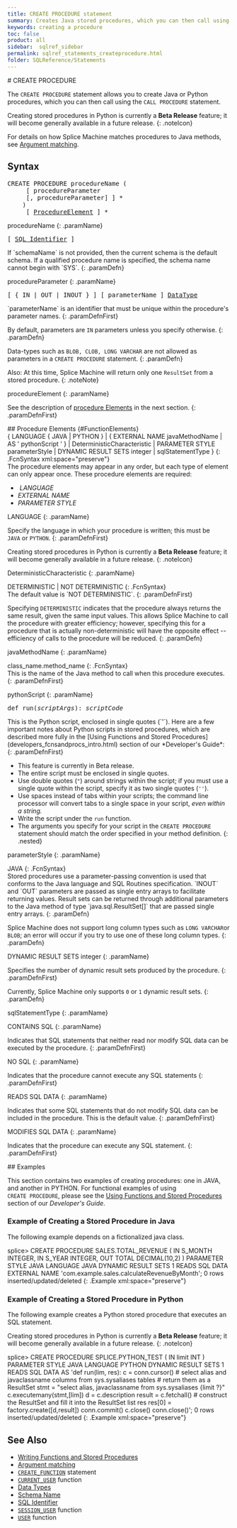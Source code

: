 ```yaml
---
title: CREATE PROCEDURE statement
summary: Creates Java stored procedures, which you can then call using the CallProcedure statement.
keywords: creating a procedure
toc: false
product: all
sidebar:  sqlref_sidebar
permalink: sqlref_statements_createprocedure.html
folder: SQLReference/Statements
---
```

<section>
<div class="TopicContent" data-swiftype-index="true" markdown="1">
# CREATE PROCEDURE

The `CREATE PROCEDURE` statement allows you to create Java or Python procedures,
which you can then call using the `CALL PROCEDURE` statement.

Creating stored procedures in Python is currently a __Beta Release__ feature; it will become generally available in a future release.
{: .noteIcon}

For details on how Splice Machine matches procedures to Java methods,
see [Argument matching](sqlref_sqlargmatching.html).

## Syntax

<div class="fcnWrapperWide"><pre class="FcnSyntax">
CREATE PROCEDURE procedureName (
     [ procedureParameter
     [, procedureParameter] ] *
    )
     [ <a href="sqlref_statements_createprocedure.html#FunctionElements">ProcedureElement</a> ] *</pre>

</div>
<div class="paramList" markdown="1">
procedureName
{: .paramName}

<div class="fcnWrapperWide"><pre class="FcnSyntax">
[ <a href="sqlref_identifiers_intro.html">SQL Identifier</a> ]</pre>

</div>
If `schemaName` is not provided, then the current schema is the default
schema. If a qualified procedure name is specified, the schema name
cannot begin with `SYS`.
{: .paramDefn}

procedureParameter
{: .paramName}

<div class="fcnWrapperWide"><pre class="FcnSyntax">
[ { IN | OUT | INOUT } ] [ parameterName ] <a href="sqlref_datatypes_intro.html">DataType</a></pre>

</div>
`parameterName` is an identifier that must be unique within the
procedure's parameter names.
{: .paramDefnFirst}

By default, parameters are `IN` parameters unless you specify otherwise.
{: .paramDefn}

Data-types such as `BLOB, CLOB, LONG VARCHAR` are not allowed as
parameters in a `CREATE PROCEDURE` statement.
{: .paramDefn}

Also: At this time, Splice Machine will return only one `ResultSet` from
a stored procedure.
{: .noteNote}

procedureElement
{: .paramName}

See the description of [procedure Elements](#FunctionElements) in the
next section.
{: .paramDefnFirst}

</div>
## Procedure Elements   {#FunctionElements}

<div class="fcnWrapperWide" markdown="1">
     {
        LANGUAGE { JAVA | PYTHON }
      | { EXTERNAL NAME javaMethodName | AS ' pythonScript ' }
      | DeterministicCharacteristic
      | PARAMETER STYLE parameterStyle
      | DYNAMIC RESULT SETS integer
      | sqlStatementType
    }
{: .FcnSyntax xml:space="preserve"}

</div>
The procedure elements may appear in any order, but each type of element
can only appear once. These procedure elements are required:

*  *LANGUAGE*
* *EXTERNAL NAME*
* *PARAMETER STYLE*

<div class="paramList" markdown="1">
LANGUAGE
{: .paramName}

Specify the language in which your procedure is written; this must be `JAVA` or `PYTHON`.
{: .paramDefnFirst}

Creating stored procedures in Python is currently a __Beta Release__ feature; it will become generally available in a future release.
{: .noteIcon}

DeterministicCharacteristic
{: .paramName}

<div class="fcnWrapperWide" markdown="1">
    DETERMINISTIC | NOT DETERMINISTIC
{: .FcnSyntax}

</div>
The default value is `NOT DETERMINISTIC`.
{: .paramDefnFirst}

Specifying `DETERMINISTIC` indicates that the procedure always returns
the same result, given the same input values. This allows Splice Machine
to call the procedure with greater efficiency; however, specifying this
for a procedure that is actually non-deterministic will have the
opposite effect -- efficiency of calls to the procedure will be reduced.
{: .paramDefn}

javaMethodName
{: .paramName}

<div class="fcnWrapperWide" markdown="1">
    class_name.method_name
{: .FcnSyntax}

</div>
This is the name of the Java method to call when this procedure
executes.
{: .paramDefnFirst}

pythonScript
{: .paramName}

<div class="fcnWrapperWide"><pre class="FcnSyntax">def run(<em>scriptArgs</em>): <em>scriptCode</em></pre>
</div>
This is the Python script, enclosed in single quotes (`'`). Here are a few important notes about Python scripts in stored procedures, which are described more fully in the [Using
Functions and Stored Procedures](developers_fcnsandprocs_intro.html)
section of our *Developer's Guide*:
{: .paramDefnFirst}

* This feature is currently in Beta release.
* The entire script must be enclosed in single quotes.
* Use double quotes (`"`) around strings within the script; if you must use a single quote within the script, specify it as two single quotes (`''`).
* Use spaces instead of tabs within your scripts; the command line processor will convert tabs to a single space in your script, *even within a string.*
* Write the script under the `run` function.
* The arguments you specify for your script in the `CREATE PROCEDURE` statement should match the order specified in your method definition.
{: .nested}

parameterStyle
{: .paramName}

<div class="fcnWrapperWide" markdown="1">
    JAVA
{: .FcnSyntax}

</div>
Stored procedures use a parameter-passing convention is used that
conforms to the Java language and SQL Routines specification. `INOUT`
and `OUT` parameters are passed as single entry arrays to facilitate
returning values. Result sets can be returned through additional
parameters to the Java method of type `java.sql.ResultSet[]` that are
passed single entry arrays.
{: .paramDefn}

Splice Machine does not support long column types such as
`LONG VARCHAR`or `BLOB`; an error will occur if you try to use one of
these long column types.
{: .paramDefn}

DYNAMIC RESULT SETS integer
{: .paramName}

Specifies the number of dynamic result sets produced by the procedure.
{: .paramDefnFirst}

Currently, Splice Machine only supports `0` or `1` dynamic result sets.
{: .paramDefn}

sqlStatementType
{: .paramName}

<div class="paramList" markdown="1">
CONTAINS SQL
{: .paramName}

Indicates that SQL statements that neither read nor modify SQL data can
be executed by the procedure.
{: .paramDefnFirst}

NO SQL
{: .paramName}

Indicates that the procedure cannot execute any SQL statements
{: .paramDefnFirst}

READS SQL DATA
{: .paramName}

Indicates that some SQL statements that do not modify SQL data can be
included in the procedure. This is the default value.
{: .paramDefnFirst}

MODIFIES SQL DATA
{: .paramName}

Indicates that the procedure can execute any SQL statement.
{: .paramDefnFirst}

</div>
</div>
## Examples

This section contains two examples of creating procedures: one in JAVA, and another in PYTHON.
For functional examples of using `CREATE PROCEDURE`, please see the [Using
Functions and Stored Procedures](developers_fcnsandprocs_intro.html)
section of our *Developer's Guide*.

### Example of Creating a Stored Procedure in Java
The following example depends on a fictionalized java class.

<div class="preWrapper" markdown="1">
    splice> CREATE PROCEDURE SALES.TOTAL_REVENUE (
        IN S_MONTH INTEGER,
        IN S_YEAR INTEGER, OUT TOTAL DECIMAL(10,2) )
        PARAMETER STYLE JAVA
        LANGUAGE JAVA
        DYNAMIC RESULT SETS 1
        READS SQL DATA
        EXTERNAL NAME 'com.example.sales.calculateRevenueByMonth';
    0 rows inserted/updated/deleted
{: .Example xml:space="preserve"}

</div>

### Example of Creating a Stored Procedure in Python
The following example creates a Python stored procedure that executes an SQL statement.

Creating stored procedures in Python is currently a __Beta Release__ feature; it will become generally available in a future release.
{: .noteIcon}

<div class="preWrapper" markdown="1">
    splice> CREATE PROCEDURE SPLICE.PYTHON_TEST (
        IN limit INT )
        PARAMETER STYLE JAVA
        LANGUAGE PYTHON
        DYNAMIC RESULT SETS 1
        READS SQL DATA
        AS 'def run(lim, res):
           c = conn.cursor()
                    # select alias and javaclassname columns from sys.sysaliases tables
                    # return them as a ResultSet
           stmt = "select alias, javaclassname from sys.sysaliases {limit ?}"
           c.executemany(stmt,[lim])
           d = c.description
           result = c.fetchall()
                    # construct the ResultSet and fill it into the ResultSet list res
           res[0] = factory.create([d,result])
           conn.commit()
           c.close()
           conn.close()';
    0 rows inserted/updated/deleted
{: .Example xml:space="preserve"}

</div>

## See Also

* [Writing Functions and Stored Procedures](developers_fcnsandprocs_writing.html)
* [Argument matching](sqlref_sqlargmatching.html)
* [`CREATE_FUNCTION`](sqlref_statements_createfunction.html) statement
* [`CURRENT_USER`](sqlref_builtinfcns_currentuser.html) function
* [Data Types](sqlref_datatypes_numerictypes.html)
* [Schema Name](sqlref_identifiers_types.html#SchemaName)
* [SQL Identifier](sqlref_identifiers_intro.html)
* [`SESSION_USER`](sqlref_builtinfcns_sessionuser.html) function
* [`USER`](sqlref_builtinfcns_user.html) function

</div>
</section>
